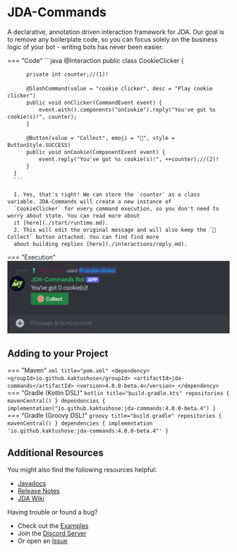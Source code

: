 # JDA-Commands

A declarative, annotation driven interaction framework for JDA. Our goal is to remove any boilerplate code, so 
you can focus solely on the business logic of your bot - writing bots has never been easier:

=== "Code"
      ```java
      @Interaction
      public class CookieClicker {
      
          private int counter;//(1)!
      
          @SlashCommand(value = "cookie clicker", desc = "Play cookie clicker")
          public void onClicker(CommandEvent event) {
              event.with().components("onCookie").reply("You've got %s cookie(s)!", counter);
          }
      
          @Button(value = "Collect", emoji = "🍪", style = ButtonStyle.SUCCESS)
          public void onCookie(ComponentEvent event) {
              event.reply("You've got %s cookie(s)!", ++counter);//(2)!
          }
      }
      ```

      1. Yes, that's right! We can store the `counter` as a class variable. JDA-Commands will create a new instance of
      `CookieClicker` for every command execution, so you don't need to worry about state. You can read more about 
      it [here](./start/runtime.md).
      2. This will edit the original message and will also keep the `🍪 Collect` button attached. You can find find more 
      about building replies [here](./interactions/reply.md).

=== "Execution"
      ![Cookie Clicker](./assets/cookie-clicker.gif)

## Adding to your Project
=== "Maven"
      ```xml title="pom.xml"
      <dependency>
         <groupId>io.github.kaktushose</groupId>
         <artifactId>jda-commands</artifactId>
         <version>4.0.0-beta.4</version>
      </dependency>
      ```
=== "Gradle (Kotlin DSL)"
      ```kotlin title="build.gradle.kts"
      repositories {
         mavenCentral()
      }
      dependencies {
         implementation("io.github.kaktushose:jda-commands:4.0.0-beta.4")
      }
      ```
=== "Gradle (Groovy DSL)"
      ```groovy title="build.gradle"
      repositories {
         mavenCentral()
      }
      dependencies {
         implementation 'io.github.kaktushose:jda-commands:4.0.0-beta.4"'
      }
      ```

## Additional Resources

You might also find the following resources helpful:

- [Javadocs](https://kaktushose.github.io/jda-commands/javadocs/latest/)
- [Release Notes](https://github.com/Kaktushose/jda-commands/releases)
- [JDA Wiki](https://jda.wiki/)

Having trouble or found a bug?

- Check out the [Examples](https://github.com/Kaktushose/jda-commands/tree/main/src/examples)
- Join the [Discord Server](https://discord.gg/JYWezvQ)
- Or open an [Issue](https://github.com/Kaktushose/jda-commands/issues)

